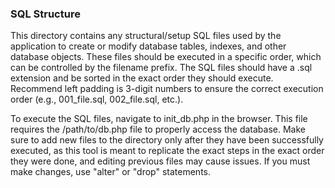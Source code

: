 ### SQL Structure
This directory contains any structural/setup SQL files used by the application to create or modify database tables, indexes, and other database objects. These files should be executed in a specific order, which can be controlled by the filename prefix. The SQL files should have a .sql extension and be sorted in the exact order they should execute. Recommend left padding is 3-digit numbers to ensure the correct execution order (e.g., 001_file.sql, 002_file.sql, etc.).

To execute the SQL files, navigate to init_db.php in the browser. This file requires the /path/to/db.php file to properly access the database. Make sure to add new files to the directory only after they have been successfully executed, as this tool is meant to replicate the exact steps in the exact order they were done, and editing previous files may cause issues. If you must make changes, use "alter" or "drop" statements.
